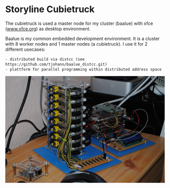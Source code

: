 Storyline Cubietruck
====================

The cubietruck is used a master node for my cluster (baalue) with xfce (www.xfce.org) as desktop environment.

Baalue is my common embedded development environment. It is a cluster with 8 worker nodes and 1 master nodes (a cubietruck). I use it for 2 different usecases:

	- distributed build via distcc (see https://github.com/tjohann/baalue_distcc.git)
	- plattform for parallel programming within distributed address space

![Alt text](../../pics/baalue_cluster_03.jpg?raw=true "Baalue nodes")
